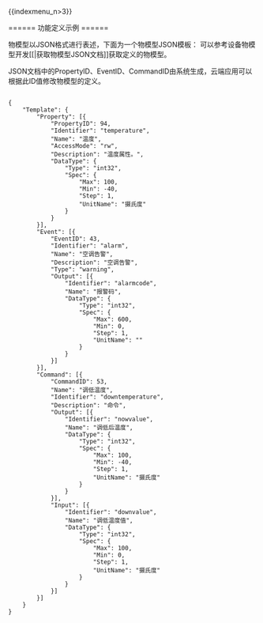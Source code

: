 {{indexmenu_n>3}}

====== 功能定义示例 ======

物模型以JSON格式进行表述，下面为一个物模型JSON模板： 可以参考设备物模型开发[[|获取物模型JSON文档]]获取定义的物模型。

JSON文档中的PropertyID、EventID、CommandID由系统生成，云端应用可以根据此ID值修改物模型的定义。

<code>
{
    "Template": {
        "Property": [{
            "PropertyID": 94,
            "Identifier": "temperature",
            "Name": "温度",
            "AccessMode": "rw",
            "Description": "温度属性。",
            "DataType": {
                "Type": "int32",
                "Spec": {
                    "Max": 100,
                    "Min": -40,
                    "Step": 1,
                    "UnitName": "摄氏度"
                }
            }
        }],
        "Event": [{
            "EventID": 43,
            "Identifier": "alarm",
            "Name": "空调告警",
            "Description": "空调告警",
            "Type": "warning",
            "Output": [{
                "Identifier": "alarmcode",
                "Name": "报警码",
                "DataType": {
                    "Type": "int32",
                    "Spec": {
                        "Max": 600,
                        "Min": 0,
                        "Step": 1,
                        "UnitName": ""
                    }
                }
            }]
        }],
        "Command": [{
            "CommandID": 53,
            "Name": "调低温度",
            "Identifier": "downtemperature",
            "Description": "命令",
            "Output": [{
                "Identifier": "nowvalue",
                "Name": "调低后温度",
                "DataType": {
                    "Type": "int32",
                    "Spec": {
                        "Max": 100,
                        "Min": -40,
                        "Step": 1,
                        "UnitName": "摄氏度"
                    }
                }
            }],
            "Input": [{
                "Identifier": "downvalue",
                "Name": "调低温度值",
                "DataType": {
                    "Type": "int32",
                    "Spec": {
                        "Max": 100,
                        "Min": 0,
                        "Step": 1,
                        "UnitName": "摄氏度"
                    }
                }
            }]
        }]
    }
}

</code>

